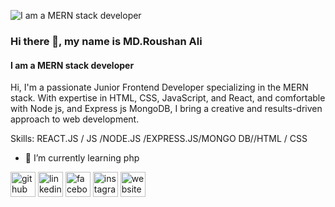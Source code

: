 ![I am a MERN stack developer](https://media4.giphy.com/media/qgQUggAC3Pfv687qPC/giphy.gif)
### Hi there 👋, my name is MD.Roushan Ali
#### I am a MERN stack developer

Hi, I'm  a passionate Junior Frontend Developer specializing in the MERN stack. With expertise in HTML, CSS, JavaScript, and React, and comfortable with Node js, and Express js MongoDB, I bring a creative and results-driven approach to web development.

Skills:  REACT.JS / JS /NODE.JS /EXPRESS.JS/MONGO DB//HTML / CSS

- 🌱 I’m currently learning php 


[<img src='https://cdn.jsdelivr.net/npm/simple-icons@3.0.1/icons/github.svg' alt='github' height='40'>](https://github.com/roushanali064)  [<img src='https://cdn.jsdelivr.net/npm/simple-icons@3.0.1/icons/linkedin.svg' alt='linkedin' height='40'>](https://www.linkedin.com/in/md-roushan-ali/)  [<img src='https://cdn.jsdelivr.net/npm/simple-icons@3.0.1/icons/facebook.svg' alt='facebook' height='40'>](https://www.facebook.com/roushanali.r)  [<img src='https://cdn.jsdelivr.net/npm/simple-icons@3.0.1/icons/instagram.svg' alt='instagram' height='40'>](https://www.instagram.com/roushanrhaman/)  [<img src='https://cdn.jsdelivr.net/npm/simple-icons@3.0.1/icons/icloud.svg' alt='website' height='40'>](https://md-roushan-ali.netlify.app/)  
